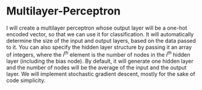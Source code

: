 # Multilayer-Perceptron
I will create a multilayer perceptron whose output layer will be a one-hot encoded vector, so that we can use it for classification. It will automatically determine the size of the input and output layers, based on the data passed to it. You can also specify the hidden layer structure by passing it an array of integers, where the $i^{th}$ element is the number of nodes in the $i^{th}$ hidden layer (including the bias node). By default, it will generate one hidden layer and the number of nodes will be the average of the input and the output layer. We will implement stochastic gradient descent, mostly for the sake of code simplicity. 
